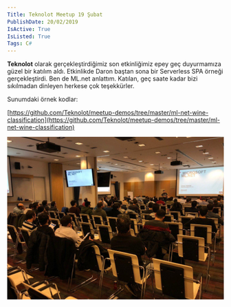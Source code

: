 ```yaml
---
Title: Teknolot Meetup 19 Şubat
PublishDate: 20/02/2019
IsActive: True
IsListed: True
Tags: C#
---
```


**Teknolot** olarak gerçekleştirdiğimiz son etkinliğimiz epey geç duyurmamıza güzel bir katılım aldı. Etkinlikde Daron baştan sona bir Serverless SPA örneği gerçekleştirdi. Ben de ML.net anlattım. Katılan, geç saate kadar bizi sıkılmadan dinleyen herkese çok teşekkürler.

Sunumdaki örnek kodlar:

[https://github.com/Teknolot/meetup-demos/tree/master/ml-net-wine-classification](https://github.com/Teknolot/meetup-demos/tree/master/ml-net-wine-classification)


![teknolot](media/photo_2019-02-20_14-12-24.jpg)

<script async class="speakerdeck-embed" data-id="fa8a2eae1d3c40988d7037c5ee15c590" data-ratio="1.6" src="//speakerdeck.com/assets/embed.js"></script>